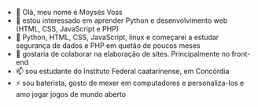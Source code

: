 - 👋 Olá, meu nome é Moysés Voss
- 👀 estou interessado em aprender Python e desenvolvimento web (HTML, CSS, JavaScript e PHP)
- 🌱 Python, HTML, CSS, JavaScript, linux e começarei a estudar segurança de dados e PHP em quetão de poucos meses
- 💞️ gostaria de colaborar na elaboração de sites. Principalmente no front-end
- 📫 sou estudante do Instituto Federal caatarinense, em Concórdia
- ⚡ sou baterista, gosto de mexer em computadores e personaliza-los e amo jogar jogos de mundo aberto
